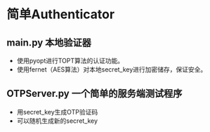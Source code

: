 # 简单Authenticator
## main.py 本地验证器
- 使用pyopt进行TOPT算法的认证功能。
- 使用fernet（AES算法）对本地secret_key进行加密储存，保证安全。

## OTPServer.py 一个简单的服务端测试程序
- 用secret_key生成OTP验证码
- 可以随机生成新的secret_key

